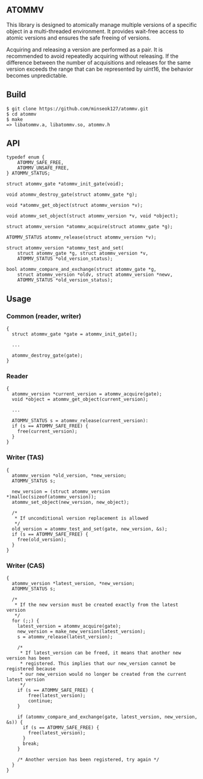 ## ATOMMV

This library is designed to atomically manage multiple versions of a specific object in a multi-threaded environment. It provides wait-free access to atomic versions and ensures the safe freeing of versions.

Acquiring and releasing a version are performed as a pair. It is recommended to avoid repeatedly acquiring without releasing. If the difference between the number of acquisitions and releases for the same version exceeds the range that can be represented by uint16, the behavior becomes unpredictable.

## Build
```
$ git clone https://github.com/minseok127/atommv.git
$ cd atommv
$ make
=> libatommv.a, libatommv.so, atommv.h
```

## API
```
typedef enum {
	ATOMMV_SAFE_FREE,
	ATOMMV_UNSAFE_FREE,
} ATOMMV_STATUS;

struct atommv_gate *atommv_init_gate(void);

void atommv_destroy_gate(struct atommv_gate *g);

void *atommv_get_object(struct atommv_version *v);

void atommv_set_object(struct atommv_version *v, void *object);

struct atommv_version *atommv_acquire(struct atommv_gate *g);

ATOMMV_STATUS atommv_release(struct atommv_version *v);

struct atommv_version *atommv_test_and_set(
	struct atommv_gate *g, struct atommv_version *v,
	ATOMMV_STATUS *old_version_status);

bool atommv_compare_and_exchange(struct atommv_gate *g,
	struct atommv_version *oldv, struct atommv_version *newv,
	ATOMMV_STATUS *old_version_status);
```

## Usage

### Common (reader, writer)
```
{
  struct atommv_gate *gate = atommv_init_gate();

  ...

  atommv_destroy_gate(gate);
}
```

### Reader
```
{
  atommv_version *current_version = atommv_acquire(gate);
  void *object = atommv_get_object(current_version);

  ...

  ATOMMV_STATUS s = atommv_release(current_version):
  if (s == ATOMMV_SAFE_FREE) {
    free(current_version);
  }
}
```

### Writer (TAS)
```
{
  atommv_version *old_version, *new_version;
  ATOMMV_STATUS s;

  new_version = (struct atommv_version *)malloc(sizeof(atommv_version));
  atommv_set_object(new_version, new_object);
  
  /*
   * If unconditional version replacement is allowed
   */
  old_version = atommv_test_and_set(gate, new_version, &s);
  if (s == ATOMMV_SAFE_FREE) {
    free(old_version);
  }
}
```

### Writer (CAS)
```
{
  atommv_version *latest_version, *new_version;
  ATOMMV_STATUS s;

  /* 
   * If the new version must be created exactly from the latest version
   */
  for (;;) {
    latest_version = atommv_acquire(gate);
    new_version = make_new_version(latest_version);
    s = atommv_release(latest_version);

    /*
     * If latest_version can be freed, it means that another new version has been 
     * registered. This implies that our new_version cannot be registered because
     * our new_version would no longer be created from the current latest version
     */
    if (s == ATOMMV_SAFE_FREE) {
        free(latest_version);
        continue;
    }

    if (atommv_compare_and_exchange(gate, latest_version, new_version, &s)) {
      if (s == ATOMMV_SAFE_FREE) {
        free(latest_version);
      }
      break;
    }

    /* Another version has been registered, try again */
  }
}
```
